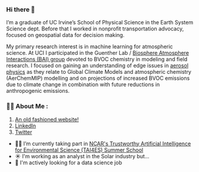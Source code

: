 ### Hi there 👋


I’m a graduate of UC Irvine’s School of Physical Science in the Earth System Science dept.  Before that I worked in nonprofit transportation advocacy, focused on geospatial data for decision making.

My primary research interest is in machine learning for atmospheric science. At UCI I participated in the Guenther Lab / 
<a href="https://bai.ess.uci.edu/">Biosphere Atmosphere Interactions (BAI) group</a>
 devoted to BVOC chemistry in modeling and field research.  I focused on gaining an understanding of edge issues in <a href="https://docs.google.com/presentation/d/117nnUMp_9kV3IbfEMjx2cawn__c-G_U3b4yKWfwtM7g/edit?usp=sharing"> aerosol physics</a> as they relate to Global Climate Models and atmospheric chemistry (AerChemMIP) modelling and on projections of increased BVOC emissions due to climate change in combination with future reductions in anthropogenic emissions.

### :woman_technologist: About Me :
 <ol>
  <li><a href="http://www.nonavarnado.com//">An old fashioned website!</a></li>
  <li><a href="https://www.linkedin.com/in/nona-varnado-0151064//">LinkedIn</a></li>
   <li><a href="https://twitter.com/nonavarnado">Twitter</a></li>
 
</ol> 


- :climbing_woman: I’m currently taking part in   <a href="https://www2.cisl.ucar.edu/events/tai4es-2022-summer-school">NCAR's Trustworthy Artificial Intelligence for Environmental Science (TAI4ES) Summer School</a></li>
- :sunny: I'm working as an analyst in the Solar industry but...
- :dart: I'm actively looking for a data science job

